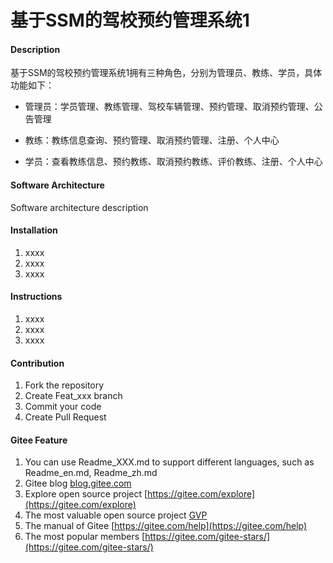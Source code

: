 # 基于SSM的驾校预约管理系统1

#### Description
基于SSM的驾校预约管理系统1拥有三种角色，分别为管理员、教练、学员，具体功能如下：

- 管理员：学员管理、教练管理、驾校车辆管理、预约管理、取消预约管理、公告管理

- 教练：教练信息查询、预约管理、取消预约管理、注册、个人中心

- 学员：查看教练信息、预约教练、取消预约教练、评价教练、注册、个人中心



#### Software Architecture
Software architecture description

#### Installation

1.  xxxx
2.  xxxx
3.  xxxx

#### Instructions

1.  xxxx
2.  xxxx
3.  xxxx

#### Contribution

1.  Fork the repository
2.  Create Feat_xxx branch
3.  Commit your code
4.  Create Pull Request


#### Gitee Feature

1.  You can use Readme\_XXX.md to support different languages, such as Readme\_en.md, Readme\_zh.md
2.  Gitee blog [blog.gitee.com](https://blog.gitee.com)
3.  Explore open source project [https://gitee.com/explore](https://gitee.com/explore)
4.  The most valuable open source project [GVP](https://gitee.com/gvp)
5.  The manual of Gitee [https://gitee.com/help](https://gitee.com/help)
6.  The most popular members  [https://gitee.com/gitee-stars/](https://gitee.com/gitee-stars/)
